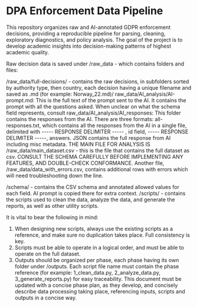 # DPA Enforcement Data Pipeline

This repository organizes raw and AI-annotated GDPR enforcement decisions, providing a reproducible pipeline for parsing, cleaning, exploratory diagnostics, and policy analysis. The goal of the project is to develop academic insights into decision-making patterns of highest academic quality.

Raw decision data is saved under /raw_data - which contains folders and files:

/raw_data/full-decisions/ - contains the raw decisions, in subfolders sorted by authority type, then country, each decision having a unique filename and saved as .md (for example: Norway_22.md)/
raw_data/AI_analysis/AI-prompt.md: This is the full text of the prompt sent to the AI. It contains the prompt with all the questions asked. When unclear on what the schema field represents, consult
raw_data/AI_analysis/AI_responses: This folder contains the responses from the AI. There are three formats: all-responses.txt, which contains all the responses from the AI in a single file, delimited with ----- RESPONSE DELIMITER ----- , id field, ----- RESPONSE DELIMITER -----, answers. JSON contains the full response from AI including misc metadata.
THE MAIN FILE FOR ANALYSIS IS /raw_data/main_dataset.csv - this is the file that contains the full dataset as csv. CONSULT THE SCHEMA CAREFULLY BEFORE IMPLEMENTING ANY FEATURES, AND DOUBLE-CHECK CONFORMANCE. Another file, /raw_data/data_with_errors.csv, contains additional rows with errors which will need troubleshooting down the line.

/schema/ - contains the CSV schema and annotated allowed values for each field. AI prompt is copied there for extra context.
/scripts/ - contains the scripts used to clean the data, analyze the data, and generate the reports, as well as other utility scripts.

It is vital to bear the following in mind:
1. When designing new scripts, always use the existing scripts as a reference, and make sure no duplication takes place. Full consistency is key.
2. Scripts must be able to operate in a logical order, and must be able to operate on the full dataset.
3. Outputs should be organized per phase, each phase having its own folder under /outputs. Each script file name must contain the phase reference (for example: 1_clean_data.py, 2_analyze_data.py, 3_generate_reports.py) for easy traceability. This document must be updated with a concise phase plan, as they develop, and concisely describe data processing taking place, referencing inputs, scripts and outputs in a concise way.